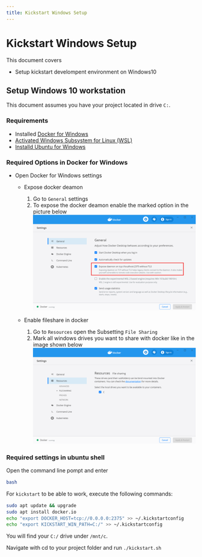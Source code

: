 ```yaml
---
title: Kickstart Windows Setup
---
```


# Kickstart Windows Setup

This document covers
- Setup kickstart develompent environment on Windows10

## Setup Windows 10 workstation

This document assumes you have your project located in drive `C:`.

### Requirements
- Installed [Docker for Windows](https://docs.docker.com/docker-for-windows/install/)
- [Activated Windows Subsystem for Linux (WSL)](https://code.visualstudio.com/remote-tutorials/wsl/enable-wsl) 
- [Installd Ubuntu for Windows](https://ubuntu.com/tutorials/tutorial-ubuntu-on-windows#3-install-ubuntu-for-windows-10)

### Required Options in Docker for Windows
- Open Docker for Windows settings
    - Expose docker deamon
        1. Go to `General` settings
        2. To expose the docker deamon enable the marked option in the picture below
        ![docker deamon expose](./docker-deamon.png)
    
    - Enable fileshare in docker
        1. Go to `Resources` open the Subsetting `File Sharing`
        2. Mark all windows drives you want to share with docker like in the image shown below
        ![docker fileshare](./docker-fileshare.png)


### Required settings in ubuntu shell

Open the command line pompt and enter

```bash
bash
```

For `kickstart` to be able to work, execute the following commands:

```bash
sudo apt update && upgrade
sudo apt install docker.io
echo "export DOCKER_HOST=tcp://0.0.0.0:2375" >> ~/.kickstartconfig
echo "export KICKSTART_WIN_PATH=C:/" >> ~/.kickstartconfig
```

You will find your `C:/` drive under `/mnt/c`.

Navigate with cd to your project folder and run `./kickstart.sh`


 

